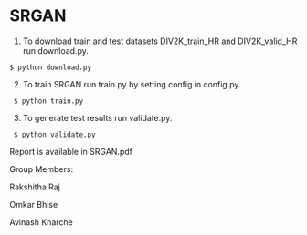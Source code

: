 # SRGAN

1. To download train and test datasets DIV2K_train_HR and DIV2K_valid_HR run download.py. 

  ```$ python download.py```
  
2. To train SRGAN run train.py by setting config in config.py.

 ``` $ python train.py```
  
3. To generate test results run validate.py.

 ``` $ python validate.py```

Report is available in SRGAN.pdf

Group Members:

Rakshitha Raj

Omkar Bhise

Avinash Kharche
